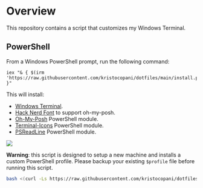 # Overview

This repository contains a script that customizes my Windows Terminal.

## PowerShell

From a Windows PowerShell prompt, run the following command:

```pwsh
iex "& { $(irm 'https://raw.githubusercontent.com/kristocopani/dotfiles/main/install.ps1') }"
```

This will install:

- [Windows Terminal](https://github.com/microsoft/terminal).
- [Hack Nerd Font](https://www.nerdfonts.com) to support oh-my-posh.
- [Oh-My-Posh](https://ohmyposh.dev/) PowerShell module.
- [Terminal-Icons](https://github.com/devblackops/Terminal-Icons) PowerShell module.
- [PSReadLine](https://docs.microsoft.com/en-us/powershell/module/psreadline/about/about_psreadline?view=powershell-7.2) PowerShell module.

![](bootstrap/assets/powershell.png)

**Warning**: this script is designed to setup a new machine and installs a custom PowerShell profile. Please backup your existing `$profile` file before running this script.

```bash
bash <(curl -Ls https://raw.githubusercontent.com/kristocopani/dotfiles/main/script.sh)
```
